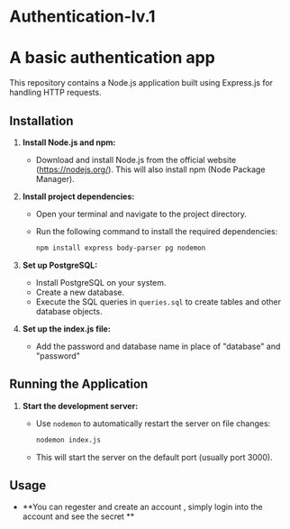 # Authentication-lv.1
# A basic authentication app

This repository contains a Node.js application built using Express.js for handling HTTP requests.

## Installation

1. **Install Node.js and npm:**
   - Download and install Node.js from the official website (https://nodejs.org/). This will also install npm (Node Package Manager).

2. **Install project dependencies:**
   - Open your terminal and navigate to the project directory.
   - Run the following command to install the required dependencies:

     ```bash
     npm install express body-parser pg nodemon
     ```

3. **Set up PostgreSQL:**
   - Install PostgreSQL on your system.
   - Create a new database.
   - Execute the SQL queries in `queries.sql` to create tables and other database objects.
  
     
4. **Set up the index.js file:**
   - Add the password and database name in place of "database" and "password"

   
## Running the Application

1. **Start the development server:**
   - Use `nodemon` to automatically restart the server on file changes:

     ```bash
     nodemon index.js 
     ```

   - This will start the server on the default port (usually port 3000).

## Usage

- **You can regester and create an account , simply login into the account and see the secret **

